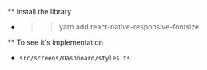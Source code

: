 ** Install the library
- >> yarn add react-native-responsive-fontsize

** To see it's implementation
- `src/screens/Dashboard/styles.ts`